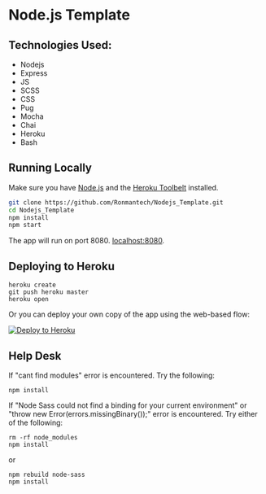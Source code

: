 # Node.js Template

## Technologies Used:
* Nodejs
* Express
* JS
* SCSS
* CSS
* Pug
* Mocha
* Chai
* Heroku
* Bash

## Running Locally

Make sure you have [Node.js](http://nodejs.org/) and the [Heroku Toolbelt](https://toolbelt.heroku.com/) installed.

```sh
git clone https://github.com/Ronmantech/Nodejs_Template.git
cd Nodejs_Template 
npm install
npm start
```

The app will run on port 8080. [localhost:8080](http://localhost:8080/).

## Deploying to Heroku

```
heroku create
git push heroku master
heroku open
```

Or you can deploy your own copy of the app using the web-based flow:

[![Deploy to Heroku](https://www.herokucdn.com/deploy/button.png)](https://heroku.com/deploy)

## Help Desk 

If "cant find modules" error is encountered. Try the following: 
```
npm install
```

If "Node Sass could not find a binding for your current environment" or "throw new Error(errors.missingBinary());" error is encountered. Try either of the following:  
```
rm -rf node_modules
npm install 
```
or 
```
npm rebuild node-sass
npm install
```

